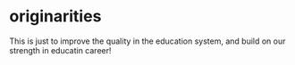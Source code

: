 # originarities
This is just to improve the quality in the education system, and build on our strength in educatin career!
